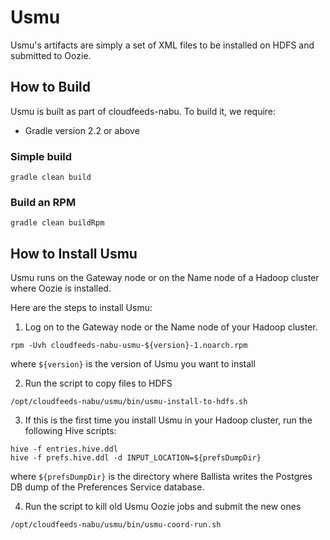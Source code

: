 Usmu
====
Usmu's artifacts are simply a set of XML files to be installed on HDFS and submitted to Oozie.

## How to Build
Usmu is built as part of cloudfeeds-nabu. To build it, we require:
* Gradle version 2.2 or above

### Simple build
```
gradle clean build
```

### Build an RPM
```
gradle clean buildRpm
```

## How to Install Usmu
Usmu runs on the Gateway node or on the Name node of a Hadoop cluster where Oozie is installed. 

Here are the steps to install Usmu:

1. Log on to the Gateway node or the Name node of your Hadoop cluster.
```
rpm -Uvh cloudfeeds-nabu-usmu-${version}-1.noarch.rpm
```
where ```${version}``` is the version of Usmu you want to install
  
2. Run the script to copy files to HDFS
```
/opt/cloudfeeds-nabu/usmu/bin/usmu-install-to-hdfs.sh
```

3. If this is the first time you install Usmu in your Hadoop cluster, run the following Hive scripts:
```
hive -f entries.hive.ddl
hive -f prefs.hive.ddl -d INPUT_LOCATION=${prefsDumpDir}
```
where ```${prefsDumpDir}``` is the directory where Ballista writes the Postgres DB dump of the 
Preferences Service database.

4. Run the script to kill old Usmu Oozie jobs and submit the new ones
```
/opt/cloudfeeds-nabu/usmu/bin/usmu-coord-run.sh
```
